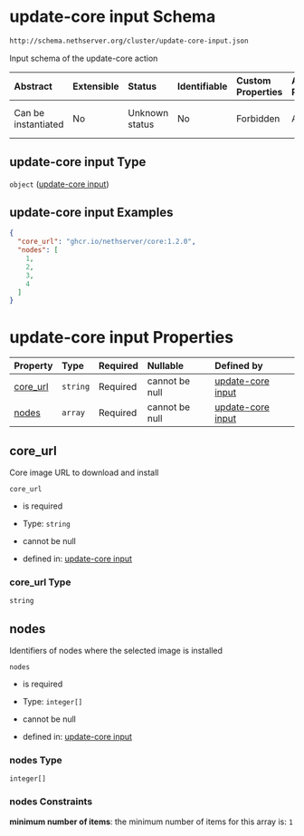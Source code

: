 # update-core input Schema

```txt
http://schema.nethserver.org/cluster/update-core-input.json
```

Input schema of the update-core action

| Abstract            | Extensible | Status         | Identifiable | Custom Properties | Additional Properties | Access Restrictions | Defined In                                                                      |
| :------------------ | :--------- | :------------- | :----------- | :---------------- | :-------------------- | :------------------ | :------------------------------------------------------------------------------ |
| Can be instantiated | No         | Unknown status | No           | Forbidden         | Allowed               | none                | [update-core-input.json](cluster/update-core-input.json "open original schema") |

## update-core input Type

`object` ([update-core input](update-core-input-1.md))

## update-core input Examples

```json
{
  "core_url": "ghcr.io/nethserver/core:1.2.0",
  "nodes": [
    1,
    2,
    3,
    4
  ]
}
```

# update-core input Properties

| Property               | Type     | Required | Nullable       | Defined by                                                                                                                                         |
| :--------------------- | :------- | :------- | :------------- | :------------------------------------------------------------------------------------------------------------------------------------------------- |
| [core\_url](#core_url) | `string` | Required | cannot be null | [update-core input](update-core-input-1-properties-core_url.md "http://schema.nethserver.org/cluster/update-core-input.json#/properties/core_url") |
| [nodes](#nodes)        | `array`  | Required | cannot be null | [update-core input](update-core-input-1-properties-nodes.md "http://schema.nethserver.org/cluster/update-core-input.json#/properties/nodes")       |

## core\_url

Core image URL to download and install

`core_url`

*   is required

*   Type: `string`

*   cannot be null

*   defined in: [update-core input](update-core-input-1-properties-core_url.md "http://schema.nethserver.org/cluster/update-core-input.json#/properties/core_url")

### core\_url Type

`string`

## nodes

Identifiers of nodes where the selected image is installed

`nodes`

*   is required

*   Type: `integer[]`

*   cannot be null

*   defined in: [update-core input](update-core-input-1-properties-nodes.md "http://schema.nethserver.org/cluster/update-core-input.json#/properties/nodes")

### nodes Type

`integer[]`

### nodes Constraints

**minimum number of items**: the minimum number of items for this array is: `1`

